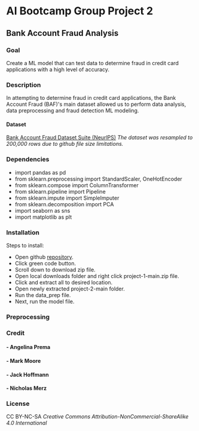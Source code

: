 # AI Bootcamp Group Project 2

## Bank Account Fraud Analysis

### Goal
Create a ML model that can test data to determine fraud in credit card applications with a high level of accuracy.

### Description
In attempting to determine fraud in credit card applications, the Bank Account Fraud (BAF)'s main dataset allowed us to perform data analysis, data preprocessing and fraud detection ML modeling.



#### Dataset
[Bank Account Fraud Dataset Suite (NeurlPS)](https://www.kaggle.com/datasets/sgpjesus/bank-account-fraud-dataset-neurips-2022?select=Base.csv)
*The dataset was resampled to 200,000 rows due to github file size limitations.*

### Dependencies
* import pandas as pd
* from sklearn.preprocessing import StandardScaler, OneHotEncoder
* from sklearn.compose import ColumnTransformer
* from sklearn.pipeline import Pipeline
* from sklearn.impute import SimpleImputer
* from sklearn.decomposition import PCA
* import seaborn as sns
* import matplotlib as plt

### Installation
Steps to install:
* Open github [repository](https://github.com/killerpennywise/project-2/tree/main).
* Click green code button.
* Scroll down to download zip file.
* Open local downloads folder and right click project-1-main.zip file.
* Click and extract all to desired location.
* Open newly extracted project-2-main folder.
* Run the data_prep file.
* Next, run the model file.

### Preprocessing



### Credit
#### - Angelina Prema
#### - Mark Moore
#### - Jack Hoffmann
#### - Nicholas Merz

### License
CC BY-NC-SA
   *Creative Commons Attribution-NonCommercial-ShareAlike 4.0 International*

